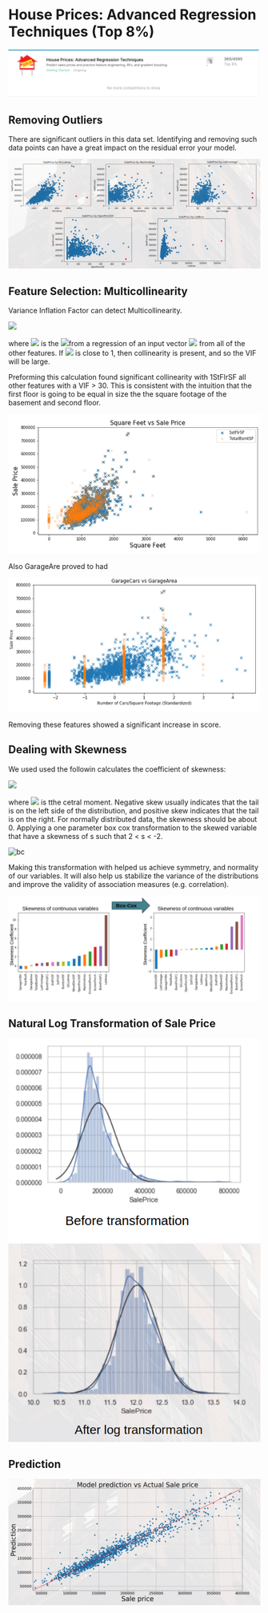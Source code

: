# House Prices: Advanced Regression Techniques (Top 8%)

![top](images/top-8-percent.png)

## Removing Outliers

There are significant outliers in this data set. Identifying and removing such data points can have a great impact on the residual error your model.

![outliers](images/outliers.png)

## Feature Selection: Multicollinearity

Variance Inflation Factor can detect Multicollinearity.

<img src="https://render.githubusercontent.com/render/math?math=VIF_{i} = \frac{1}{1 - R_{i}^{2}}">

where <img src="https://render.githubusercontent.com/render/math?math=R_{i}^{2}"> is the <img src="https://render.githubusercontent.com/render/math?math=R^{2}">from a regression of an input vector <img src="https://render.githubusercontent.com/render/math?math=X_{i}"> from all of the other features. If <img src="https://render.githubusercontent.com/render/math?math=R^{2}"> is close to 1, then collinearity is present, and so the VIF will be large.

Preforming this calculation found significant collinearity with 1StFlrSF all other features with a VIF > 30. This is consistent with the intuition that the first floor is going to be equal in size the the square footage of the basement and second floor.

![sf-collinearity](images/sf-vs-basement-collinearity.png)

Also GarageAre proved to had

![garage-collinearity](images/garage-collinearity.png)

Removing these features showed a significant increase in score.

## Dealing with Skewness

We used used the followin calculates the coefficient of skewness:

<img src="https://render.githubusercontent.com/render/math?math=\frac{\mu_{3}}{\mu_{2}^{3/2}}">

where <img src="https://render.githubusercontent.com/render/math?math=\mu_{i}"> is tthe cetral moment. Negative skew usually  indicates that the tail is on the left side of the distribution, and positive skew indicates that the tail is on the right. For normally distributed data, the skewness should be about 0. Applying a one parameter box cox transformation to the skewed variable that have a skewness of s such that 2 < s < -2.

![bc](https://www.statisticshowto.datasciencecentral.com/wp-content/uploads/2015/07/boxcox-formula-1.png)

Making this transformation with helped us  achieve symmetry, and normality of our variables. It will also help us stabilize the variance of the distributions and improve the validity of association measures (e.g. correlation).

![box-cox](images/skewness-coefficient.png)


## Natural Log Transformation of Sale Price

![before](images/kde-before-log.png)
![after](images/kde-after-log.png)

## Prediction

![prediction](images/prediction.png)